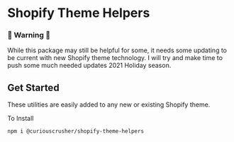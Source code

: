# Shopify Theme Helpers

### 🚧 Warning 🚧
While this package may still be helpful for some, it needs some updating to be current with new Shopify theme technology. I will try and make time to push some much needed updates 2021 Holiday season. 


## Get Started

These utilities are easily added to any new or existing Shopify theme.

To Install
```
npm i @curiouscrusher/shopify-theme-helpers
```

